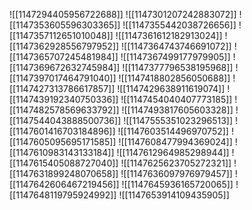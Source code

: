 ![[1147294405956722688]]
![[1147301207242883072]]
![[1147353605596303365]]
![[1147355442038726656]]
![[1147357112651010048]]
![[1147361612182913024]]
![[1147362928556797952]]
![[1147364743746691072]]
![[1147365707245481984]]
![[1147367499177979905]]
![[1147369672632745984]]
![[1147377796538195968]]
![[1147397017464791040]]
![[1147418802856050688]]
![[1147427313786617857]]
![[1147429638911619074]]
![[1147439192340750336]]
![[1147454040407773185]]
![[1147482578569633792]]
![[1147493817605603328]]
![[1147544043888500736]]
![[1147555351023296513]]
![[1147601416703184896]]
![[1147603514496970752]]
![[1147605095695171585]]
![[1147608477994369024]]
![[1147610983143133184]]
![[1147612964985298944]]
![[1147615405088727040]]
![[1147625623705272321]]
![[1147631899248070658]]
![[1147636097976979457]]
![[1147642606467219456]]
![[1147645936165720065]]
![[1147648119795924992]]
![[1147653914109435905]]
